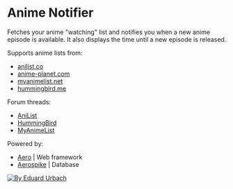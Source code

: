 Anime Notifier
==============

Fetches your anime "watching" list and notifies you when a new anime episode is available. It also displays the time until a new episode is released.

Supports anime lists from:
- [anilist.co](https://anilist.co)
- [anime-planet.com](http://anime-planet.com)
- [myanimelist.net](http://myanimelist.net)
- [hummingbird.me](https://hummingbird.me)

Forum threads:
- [AniList](http://anilist.co/forum/thread/64)
- [HummingBird](https://forums.hummingbird.me/t/16787)
- [MyAnimeList](http://myanimelist.net/forum/?topicid=1175519)

Powered by:
- [Aero](https://github.com/aerojs/aero) | Web framework
- [Aerospike](https://github.com/aerospike) | Database

[![By Eduard Urbach](http://forthebadge.com/images/badges/built-with-love.svg)](https://github.com/blitzprog)
